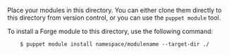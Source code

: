 Place your modules in this directory. You can either clone them directly to
this directory from version control, or you can use the `puppet module` tool.

To install a Forge module to this directory, use the following command:

        $ puppet module install namespace/modulename --target-dir ./
